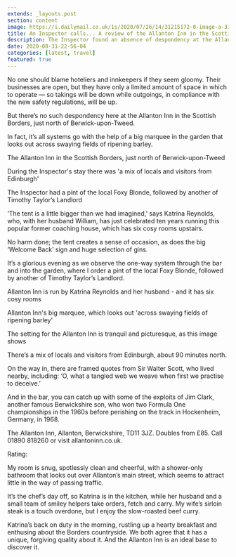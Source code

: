 ```yaml
---
extends: _layouts.post
section: content
image: https://i.dailymail.co.uk/1s/2020/07/26/14/31215172-0-image-a-33_1595771325609.jpg 
title: An Inspector calls... A review of the Allanton Inn in the Scottish Borders 
description: The Inspector found an absence of despondency at the Allanton Inn, just north of Berwick-upon-Tweed. In fact, he writes, its all systems go with the help of a big marquee in the garden. 
date: 2020-08-31-22-56-04 
categories: [latest, travel] 
featured: true 
--- 
```

No one should blame hoteliers and innkeepers if they seem gloomy. Their businesses are open, but they have only a limited amount of space in which to operate — so takings will be down while outgoings, in compliance with the new safety regulations, will be up.

But there’s no such despondency here at the Allanton Inn in the Scottish Borders, just north of Berwick-upon-Tweed. 

In fact, it’s all systems go with the help of a big marquee in the garden that looks out across swaying fields of ripening barley.

The Allanton Inn in the Scottish Borders, just north of Berwick-upon-Tweed

During the Inspector's stay there was 'a mix of locals and visitors from Edinburgh'

The Inspector had a pint of the local Foxy Blonde, followed by another of Timothy Taylor’s Landlord

‘The tent is a little bigger than we had imagined,’ says Katrina Reynolds, who, with her husband William, has just celebrated ten years running this popular former coaching house, which has six cosy rooms upstairs.

No harm done; the tent creates a sense of occasion, as does the big ‘Welcome Back’ sign and huge selection of gins.

It’s a glorious evening as we observe the one-way system through the bar and into the garden, where I order a pint of the local Foxy Blonde, followed by another of Timothy Taylor’s Landlord.

Allanton Inn is run by Katrina Reynolds and her husband - and it has six cosy rooms

Allanton Inn's big marquee, which looks out 'across swaying fields of ripening barley'

The setting for the Allanton Inn is tranquil and picturesque, as this image shows

There’s a mix of locals and visitors from Edinburgh, about 90 minutes north.

On the way in, there are framed quotes from Sir Walter Scott, who lived nearby, including: ‘O, what a tangled web we weave when first we practise to deceive.’

And in the bar, you can catch up with some of the exploits of Jim Clark, another famous Berwickshire son, who won two Formula One championships in the 1960s before perishing on the track in Hockenheim, Germany, in 1968.

The Allanton Inn, Allanton, Berwickshire, TD11 3JZ. Doubles from £85. Call 01890 818260 or visit allantoninn.co.uk. 

Rating: 

My room is snug, spotlessly clean and cheerful, with a shower-only bathroom that looks out over Allanton’s main street, which seems to attract little in the way of passing traffic.

It’s the chef’s day off, so Katrina is in the kitchen, while her husband and a small team of smiley helpers take orders, fetch and carry. My wife’s sirloin steak is a touch overdone, but I enjoy the slow-roasted beef curry.

Katrina’s back on duty in the morning, rustling up a hearty breakfast and enthusing about the Borders countryside. We both agree that it has a unique, forgiving quality about it. And the Allanton Inn is an ideal base to discover it.

